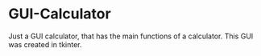 # GUI-Calculator

Just a GUI calculator, that has the main functions of a calculator.
This GUI was created in tkinter.  
